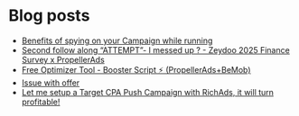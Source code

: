 # Blog posts
<!-- BLOG-POST-LIST:START -->
- [Benefits of spying on your Campaign while running](https://afflift.com/f/threads/benefits-of-spying-on-your-campaign-while-running.8619/)
- [Second follow along “ATTEMPT”- I messed up ? - Zeydoo 2025 Finance Survey x PropellerAds](https://afflift.com/f/threads/second-follow-along-%E2%80%9Cattempt%E2%80%9D-i-messed-up-zeydoo-2025-finance-survey-x-propellerads.10607/)
- [Free Optimizer Tool - Booster Script ⚡ &lpar;PropellerAds+BeMob&rpar;](https://afflift.com/f/threads/free-optimizer-tool-booster-script-%E2%9A%A1-propellerads-bemob.10601/)
- [Issue with offer](https://afflift.com/f/threads/issue-with-offer.10610/)
- [Let me setup a Target CPA Push Campaign with RichAds, it will turn profitable!](https://afflift.com/f/threads/let-me-setup-a-target-cpa-push-campaign-with-richads-it-will-turn-profitable.10579/)
<!-- BLOG-POST-LIST:END -->
